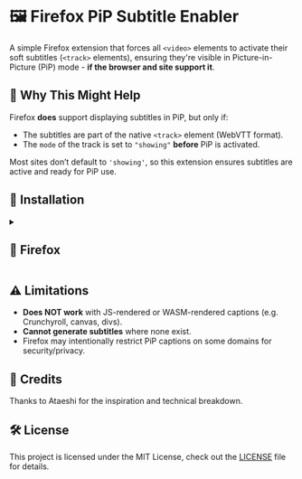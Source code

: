 # 🖼️ Firefox PiP Subtitle Enabler

A simple Firefox extension that forces all `<video>` elements to activate their soft subtitles (`<track>` elements), ensuring they're visible in Picture-in-Picture (PiP) mode - **if the browser and site support it**.


## 🔧 Why This Might Help

Firefox **does** support displaying subtitles in PiP, but only if:
- The subtitles are part of the native `<track>` element (WebVTT format).
- The `mode` of the track is set to `"showing"` **before** PiP is activated.

Most sites don’t default to `'showing'`, so this extension ensures subtitles are active and ready for PiP use.

## 🚀 Installation

<details>
<summary><h2>📘 Firefox</h2></summary>

### Option 1: Official Store Download
1. Visit the [Firefox Addon Store](example.com) (TBA)
2. Click "Add to Firefox"

### Option 2: Manual Installation
1. Download the latest release
2. Navigate to `about:debugging`
3. Click "This Firefox"
4. Click "Load Temporary Add-on"
5. Select any file from the downloaded folder
</details>



## ⚠️ Limitations

* **Does NOT work** with JS-rendered or WASM-rendered captions (e.g. Crunchyroll, canvas, divs).
* **Cannot generate subtitles** where none exist.
* Firefox may intentionally restrict PiP captions on some domains for security/privacy.



## 🙌 Credits

Thanks to Ataeshi for the inspiration and technical breakdown.

## 🛠️ License

This project is licensed under the MIT License, check out the [LICENSE](LICENSE) file for details.
